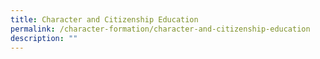 ```yaml
---
title: Character and Citizenship Education
permalink: /character-formation/character-and-citizenship-education
description: ""
---
```

